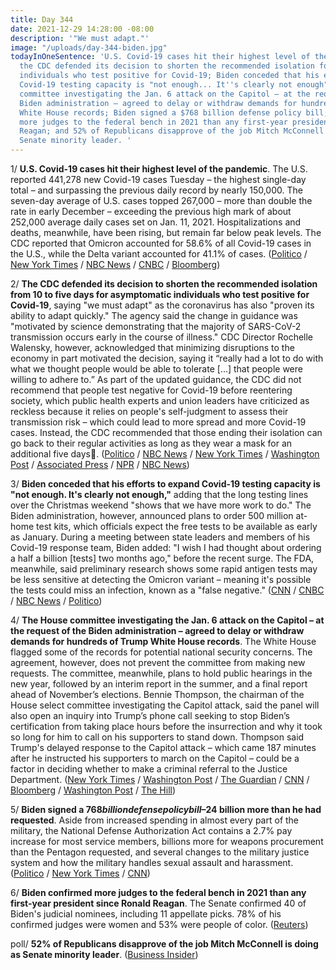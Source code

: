 ```yaml
---
title: Day 344
date: 2021-12-29 14:28:00 -08:00
description: '"We must adapt."'
image: "/uploads/day-344-biden.jpg"
todayInOneSentence: 'U.S. Covid-19 cases hit their highest level of the pandemic;
  the CDC defended its decision to shorten the recommended isolation for asymptomatic
  individuals who test positive for Covid-19; Biden conceded that his efforts to expand
  Covid-19 testing capacity is "not enough... It''s clearly not enough"; the House
  committee investigating the Jan. 6 attack on the Capitol – at the request of the
  Biden administration – agreed to delay or withdraw demands for hundreds of Trump
  White House records; Biden signed a $768 billion defense policy bill; Biden confirmed
  more judges to the federal bench in 2021 than any first-year president since Ronald
  Reagan; and 52% of Republicans disapprove of the job Mitch McConnell is doing as
  Senate minority leader. '
---
```


1/ **U.S. Covid-19 cases hit their highest level of the pandemic**. The U.S. reported 441,278 new Covid-19 cases Tuesday – the highest single-day total – and surpassing the previous daily record by nearly 150,000. The seven-day average of U.S. cases topped 267,000 – more than double the rate in early December – exceeding the previous high mark of about 252,000 average daily cases set on Jan. 11, 2021. Hospitalizations and deaths, meanwhile, have been rising, but remain far below peak levels. The CDC reported that Omicron accounted for 58.6% of all Covid-19 cases in the U.S., while the Delta variant accounted for 41.1% of cases. ([Politico](https://www.politico.com/news/2021/12/28/us-new-daily-high-covid-526223) / [New York Times](https://www.nytimes.com/2021/12/28/world/us-covid-case-record-omicron.html) / [NBC News](https://www.nbcnews.com/news/world/omicron-surges-us-uk-others-shatter-covid-records-rcna10279) / [CNBC](https://www.cnbc.com/2021/12/29/us-covid-cases-rise-to-pandemic-high-as-delta-and-omicron-circulate.html) / [Bloomberg](https://www.bloomberg.com/news/articles/2021-12-28/omicron-causes-fewer-u-s-hospitalizations-than-prior-waves?sref=MIBMEEoj))

2/ **The CDC defended its decision to shorten the recommended isolation from 10 to five days for asymptomatic individuals who test positive for Covid-19**, saying "we must adapt" as the coronavirus has also "proven its ability to adapt quickly." The agency said the change in guidance was "motivated by science demonstrating that the majority of SARS-CoV-2 transmission occurs early in the course of illness." CDC Director Rochelle Walensky, however, acknowledged that minimizing disruptions to the economy in part motivated the decision, saying it “really had a lot to do with what we thought people would be able to tolerate \[...\] that people were willing to adhere to.” As part of the updated guidance, the CDC did not recommend that people test negative for Covid-19 before reentering society, which public health experts and union leaders have criticized as reckless because it relies on people's self-judgment to assess their transmission risk – which could lead to more spread and more Covid-19 cases. Instead, the CDC recommended that those ending their isolation can go back to their regular activities as long as they wear a mask for an additional five days. ([Politico](https://www.politico.com/news/2021/12/29/cdc-defends-new-covid-guidelines-526234) / [NBC News](https://www.nbcnews.com/health/health-news/cdc-defends-covid-isolation-guidelines-omicron-surge-rcna10320) / [New York Times](https://www.nytimes.com/2021/12/27/health/omicron-cdc.html) / [Washington Post](https://www.washingtonpost.com/health/2021/12/28/cdc-isolation-guidelines-rationale/) / [Associated Press](https://apnews.com/article/coronavirus-pandemic-science-business-health-rochelle-walensky-d7d609c9c01e200d250df7ca7282c9d6) / [NPR](https://www.npr.org/sections/health-shots/2021/12/28/1068632200/cdc-covid-guidelines-testing) / [NBC News](https://www.nbcnews.com/politics/politics-news/cdc-shortens-isolation-period-asymptomatic-people-who-test-positive-covid-n1286653))

3/ **Biden conceded that his efforts to expand Covid-19 testing capacity is "not enough. It's clearly not enough,"** adding that the long testing lines over the Christmas weekend "shows that we have more work to do." The Biden administration, however, announced plans to order 500 million at-home test kits, which officials expect the free tests to be available as early as January. During a meeting between state leaders and members of his Covid-19 response team, Biden added: "I wish I had thought about ordering a half a billion \[tests\] two months ago," before the recent surge. The FDA, meanwhile, said preliminary research shows some rapid antigen tests may be less sensitive at detecting the Omicron variant – meaning it's possible the tests could miss an infection, known as a "false negative." ([CNN](https://www.cnn.com/2021/12/27/politics/biden-covid-governors/index.html) / [CNBC](https://www.cnbc.com/2021/12/23/biden-wishes-he-thought-about-ordering-500-million-at-home-covid-tests-2-months-ago.html) / [NBC News](https://www.nbcnews.com/politics/politics-news/fda-says-rapid-covid-antigen-tests-may-be-less-sensitive-n1286722) / [Politico](https://www.politico.com/news/2021/12/28/fda-antigen-tests-reduced-sensitivity-omicron-526217))

4/ **The House committee investigating the Jan. 6 attack on the Capitol – at the request of the Biden administration – agreed to delay or withdraw demands for hundreds of Trump White House records**. The White House flagged some of the records for potential national security concerns. The agreement, however, does not prevent the committee from making new requests. The committee, meanwhile, plans to hold public hearings in the new year, followed by an interim report in the summer, and a final report ahead of November’s elections. Bennie Thompson, the chairman of the House select committee investigating the Capitol attack, said the panel will also open an inquiry into Trump’s phone call seeking to stop Biden’s certification from taking place hours before the insurrection and why it took so long for him to call on his supporters to stand down. Thompson said Trump's delayed response to the Capitol attack – which came 187 minutes after he instructed his supporters to march on the Capitol – could be a factor in deciding whether to make a criminal referral to the Justice Department. ([New York Times](https://www.nytimes.com/2021/12/28/us/politics/trump-jan-6.html) / [Washington Post](https://www.washingtonpost.com/politics/january-6-attack-investigation/2021/12/27/e2c37488-62d4-11ec-8ce3-9454d0b46d42_story.html) / [The Guardian](https://www.theguardian.com/us-news/2021/dec/27/capitol-attack-panel-investigate-trump-call-willard-hotel-before-assault) / [CNN](https://www.cnn.com/2021/12/28/politics/january-6-committee-trump-documents/index.html) / [Bloomberg](https://www.bloomberg.com/news/articles/2021-12-27/trump-says-he-didn-t-owe-duty-of-care-to-rivals-on-jan-6?sref=MIBMEEoj) / [Washington Post](https://www.washingtonpost.com/politics/january-6-thompson-trump/2021/12/23/36318a92-6384-11ec-a7e8-3a8455b71fad_story.html) / [The Hill](https://thehill.com/policy/national-security/587171-jan-6-panel-signals-interest-in-whether-trump-committed-crime))

5/ **Biden signed a $768 billion defense policy bill – $24 billion more than he had requested**. Aside from increased spending in almost every part of the military, the National Defense Authorization Act contains a 2.7% pay increase for most service members, billions more for weapons procurement than the Pentagon requested, and several changes to the military justice system and how the military handles sexual assault and harassment. ([Politico](https://www.politico.com/news/2021/12/27/biden-signs-defense-policy-bill-526171) / [New York Times](https://www.nytimes.com/2021/12/27/us/politics/biden-defense-bill.html) / [CNN](https://www.cnn.com/2021/12/27/politics/joe-biden-signs-ndaa/index.html))

6/ **Biden confirmed more judges to the federal bench in 2021 than any first-year president since Ronald Reagan**. The Senate confirmed 40 of Biden's judicial nominees, including 11 appellate picks. 78% of his confirmed judges were women and 53% were people of color. ([Reuters](https://www.reuters.com/legal/government/biden-finishes-2021-with-most-confirmed-judicial-picks-since-reagan-2021-12-28/))

poll/ **52% of Republicans disapprove of the job Mitch McConnell is doing as Senate minority leader**. ([Business Insider](https://www.businessinsider.com/poll-52-percent-republicans-disapprove-mitch-mcconnell-trump-seeks-ouster-2021-12))